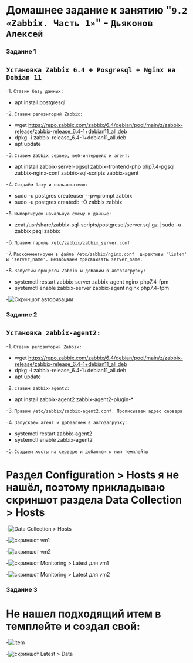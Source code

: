 # Домашнее задание к занятию "`9.2 «Zabbix. Часть 1»`" - `Дьяконов Алексей`

### Задание 1

`Установка Zabbix 6.4 + Posgresql + Nginx на Debian 11`
-
-1. `Ставим базу данных:`
 - apt install postgresql`

-2. `Ставим репозиторий Zabbix:`
 - wget https://repo.zabbix.com/zabbix/6.4/debian/pool/main/z/zabbix-release/zabbix-release_6.4-1+debian11_all.deb
 - dpkg -i zabbix-release_6.4-1+debian11_all.deb
 - apt update

-3. `Ставим Zabbix сервер, веб-интерфейс и агент:`
 - apt install zabbix-server-pgsql zabbix-frontend-php php7.4-pgsql zabbix-nginx-conf zabbix-sql-scripts zabbix-agent

-4. `Создаём базу и пользователя:`
 - sudo -u postgres createuser --pwprompt zabbix
 - sudo -u postgres createdb -O zabbix zabbix

-5. `Импортируем начальную схему и данные:`
 - zcat /usr/share/zabbix-sql-scripts/postgresql/server.sql.gz | sudo -u zabbix psql zabbix

-6. `Правим пароль /etc/zabbix/zabbix_server.conf`

-7. `Раскомментируем в файле /etc/zabbix/nginx.conf  директивы 'listen' и 'server_name'. Незабываем присваивать server_name.`

-8. `Запустим процессы Zabbix и добавим в автозагрузку:`
 - systemctl restart zabbix-server zabbix-agent nginx php7.4-fpm
 - systemctl enable zabbix-server zabbix-agent nginx php7.4-fpm

-![Скриншот авторизации](./img/1_1.jpg)

### Задание 2

`Установка zabbix-agent2:`
-
-1. `Ставим репозиторий Zabbix:`
 - wget https://repo.zabbix.com/zabbix/6.4/debian/pool/main/z/zabbix-release/zabbix-release_6.4-1+debian11_all.deb
 - dpkg -i zabbix-release_6.4-1+debian11_all.deb
 - apt update

-2. `Ставим zabbix-agent2:`
 - apt install zabbix-agent2 zabbix-agent2-plugin-*

-3. `Правим /etc/zabbix/zabbix-agent2.conf. Прописываем адрес сервера`

-4. `Запускаем агент и добавляем в автозагрузку:`
 - systemctl restart zabbix-agent2
 - systemctl enable zabbix-agent2

-5. `Создаем хосты на сервере и добаляем к ним темплейты`

# Раздел Configuration > Hosts я не нашёл, поэтому прикладываю скриншот раздела Data Collection > Hosts

-![Data Collection > Hosts](./img/2_1.jpg)

-![скриншот vm1](./img/2_2.jpg)

-![скриншот vm2](./img/2_3.jpg)

-![скриншот Monitoring > Latest для vm1](./img/2_4.jpg)

-![скриншот Monitoring > Latest для vm2](./img/2_5.jpg)



### Задание 3

# Не нашел подходящий итем в темплейте и создал свой:

-![item](./img/3_1.jpg)

-![скриншот Latest > Data](./img/3_2.jpg)






